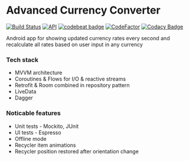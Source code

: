 # Advanced Currency Converter
[![Build Status](https://travis-ci.org/Solidogen/advanced-currency-converter.svg?branch=master)](https://travis-ci.org/Solidogen/advanced-currency-converter) [![API](https://img.shields.io/badge/API-21%2B-brightgreen.svg?style=flat)](https://android-arsenal.com/api?level=21) [![codebeat badge](https://codebeat.co/badges/ff0700e8-df95-4b9b-8e33-470f01983f8c)](https://codebeat.co/projects/github-com-solidogen-advanced-currency-converter-master) [![CodeFactor](https://www.codefactor.io/repository/github/solidogen/advanced-currency-converter/badge)](https://www.codefactor.io/repository/github/solidogen/advanced-currency-converter) [![Codacy Badge](https://api.codacy.com/project/badge/Grade/825e9d263aa646a7af62b8e5bf26fef2)](https://www.codacy.com/app/Solidogen/advanced-currency-converter?utm_source=github.com&amp;utm_medium=referral&amp;utm_content=Solidogen/advanced-currency-converter&amp;utm_campaign=Badge_Grade)

Android app for showing updated currency rates every second and recalculate all rates based on user input in any currency

### Tech stack
* MVVM architecture
* Coroutines & Flows for I/O & reactive streams
* Retrofit & Room combined in repository pattern
* LiveData
* Dagger

### Noticable features
* Unit tests - Mockito, JUnit
* UI tests - Espresso
* Offline mode
* Recycler item animations
* Recycler position restored after orientation change
